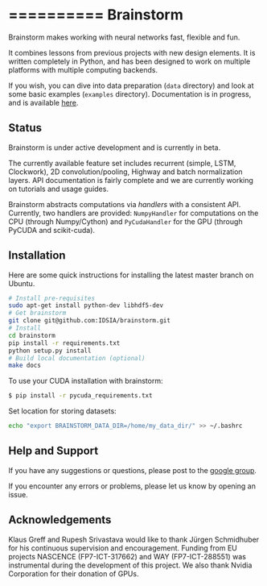 ==========
Brainstorm
==========

Brainstorm makes working with neural networks fast, flexible and fun.

It combines lessons from previous projects with new design elements. 
It is written completely in Python, and has been designed to work on multiple platforms with multiple computing backends.

If you wish, you can dive into data preparation (``data`` directory) and look at some basic examples (``examples`` directory).
Documentation is in progress, and is available [here](https://brainstorm.readthedocs.org/en/latest/).

Status
------
Brainstorm is under active development and is currently in beta. 

The currently available feature set includes recurrent (simple, LSTM, Clockwork), 2D convolution/pooling, Highway and batch normalization layers. API documentation is fairly complete and we are currently working on tutorials and usage guides.

Brainstorm abstracts computations via *handlers* with a consistent API. Currently, two handlers are provided: `NumpyHandler` for computations on the CPU (through Numpy/Cython) and `PyCudaHandler` for the GPU (through PyCUDA and scikit-cuda).

Installation
------------
Here are some quick instructions for installing the latest master branch on Ubuntu.

```bash
# Install pre-requisites
sudo apt-get install python-dev libhdf5-dev
# Get brainstorm
git clone git@github.com:IDSIA/brainstorm.git
# Install
cd brainstorm
pip install -r requirements.txt
python setup.py install
# Build local documentation (optional)
make docs
```
To use your CUDA installation with brainstorm:
```bash
$ pip install -r pycuda_requirements.txt
```
Set location for storing datasets:
```bash
echo "export BRAINSTORM_DATA_DIR=/home/my_data_dir/" >> ~/.bashrc
```

Help and Support
----------------

If you have any suggestions or questions, please post to the [google group](https://groups.google.com/forum/#!forum/mailstorm).

If you encounter any errors or problems, please let us know by opening an issue.

Acknowledgements
----------------

Klaus Greff and Rupesh Srivastava would like to thank Jürgen Schmidhuber for his continuous supervision and encouragement.
Funding from EU projects NASCENCE (FP7-ICT-317662) and WAY (FP7-ICT-288551) was instrumental during the development of this project.
We also thank Nvidia Corporation for their donation of GPUs.
